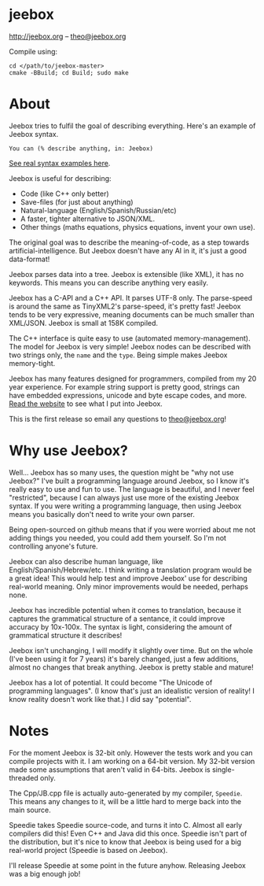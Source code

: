 # jeebox

http://jeebox.org – theo@jeebox.org

Compile using:

    cd </path/to/jeebox-master>
    cmake -BBuild; cd Build; sudo make

# About
Jeebox tries to fulfil the goal of describing everything. Here's an example of Jeebox syntax.

	You can (% describe anything, in: Jeebox)

[See real syntax examples here](http://jeebox.org/stuff/introduction). 

Jeebox is useful for describing:

* Code (like C++ only better)
* Save-files (for just about anything)
* Natural-language (English/Spanish/Russian/etc)
* A faster, tighter alternative to JSON/XML.
* Other things (maths equations, physics equations, invent your own use).

The original goal was to describe the meaning-of-code, as a step towards artificial-intelligence. But Jeebox doesn't have any AI in it, it's just a good data-format!

Jeebox parses data into a tree. Jeebox is extensible (like XML), it has no keywords. This means you can describe anything very easily.

Jeebox has a C-API and a C++ API. It parses UTF-8 only. The parse-speed is around the same as TinyXML2's parse-speed, it's pretty fast! Jeebox tends to be very expressive, meaning documents can be much smaller than XML/JSON. Jeebox is small at 158K compiled.

The C++ interface is quite easy to use (automated memory-management). The model for Jeebox is very simple! Jeebox nodes can be described with two strings only, the `name` and the `type`. Being simple makes Jeebox memory-tight.

Jeebox has many features designed for programmers, compiled from my 20 year experience. For example string support is pretty good, strings can have embedded expressions, unicode and byte escape codes, and more. [Read the website](http://jeebox.org/stuff/introduction) to see what I put into Jeebox.

This is the first release so email any questions to theo@jeebox.org!


# Why use Jeebox?

Well... Jeebox has so many uses, the question might be "why not use Jeebox?" I've built a programming language around Jeebox, so I know it's really easy to use and fun to use. The language is beautiful, and I never feel "restricted", because I can always just use more of the existing Jeebox syntax. If you were writing a programming language, then using Jeebox means you basically don't need to write your own parser.

Being open-sourced on github means that if you were worried about me not adding things you needed, you could add them yourself. So I'm not controlling anyone's future.

Jeebox can also describe human language, like English/Spanish/Hebrew/etc. I think writing a translation program would be a great idea! This would help test and improve Jeebox' use for describing real-world meaning. Only minor improvements would be needed, perhaps none.

Jeebox has incredible potential when it comes to translation, because it captures the grammatical structure of a sentance, it could improve accuracy by 10x-100x. The syntax is light, considering the amount of grammatical structure it describes!
    
Jeebox isn't unchanging, I will modify it slightly over time. But on the whole (I've been using it for 7 years) it's barely changed, just a few additions, almost no changes that break anything. Jeebox is pretty stable and mature!

Jeebox has a lot of potential. It could become "The Unicode of programming languages". (I know that's just an idealistic version of reality! I know reality doesn't work like that.) I did say "potential".


# Notes

For the moment Jeebox is 32-bit only. However the tests work and you can compile projects with it. I am working on a 64-bit version. My 32-bit version made some assumptions that aren't valid in 64-bits. Jeebox is single-threaded only.

The Cpp/JB.cpp file is actually auto-generated by my compiler, `Speedie`. This means any changes to it, will be a little hard to merge back into the main source.

Speedie takes Speedie source-code, and turns it into C. Almost all early compilers did this! Even C++ and Java did this once. Speedie isn't part of the distribution, but it's nice to know that Jeebox is being used for a big real-world project (Speedie is based on Jeebox).

I'll release Speedie at some point in the future anyhow. Releasing Jeebox was a big enough job!
